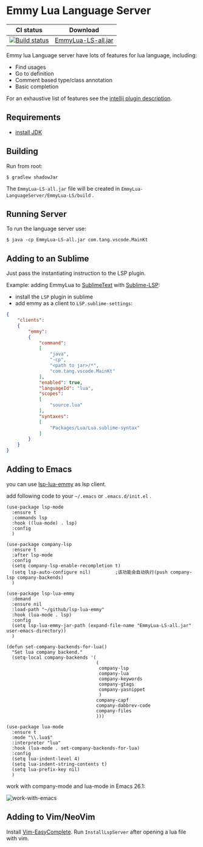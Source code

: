 # Emmy Lua Language Server

CI status  | Download
---------- | ----------
[![Build status](https://ci.appveyor.com/api/projects/status/djgeh5fq4jhe5xc2?svg=true)](https://ci.appveyor.com/project/EmmyLua/emmylua-languageserver)|[EmmyLua-LS-all.jar](https://ci.appveyor.com/project/EmmyLua/emmylua-languageserver/build/artifacts)


Emmy lua Language server have lots of features for lua language, including:
* Find usages
* Go to definition
* Comment based type/class annotation
* Basic completion

For an exhaustive list of features see the [intellij plugin description](https://github.com/EmmyLua/IntelliJ-EmmyLua).

## Requirements

* [install JDK](https://www3.ntu.edu.sg/home/ehchua/programming/howto/JDK_Howto.html)

## Building

Run from root:

    $ gradlew shadowJar


The `EmmyLua-LS-all.jar` file will be created in `EmmyLua-LanguageServer/EmmyLua-LS/build` .

## Running Server

To run the language server use:

    $ java -cp EmmyLua-LS-all.jar com.tang.vscode.MainKt

## Adding to an Sublime

Just pass the instantiating instruction to the LSP plugin.

Example: adding EmmyLua to [SublimeText](https://www.sublimetext.com/) with [Sublime-LSP](https://github.com/tomv564/LSP):
* install the `LSP` plugin in sublime
* add emmy as a client to `LSP.sublime-settings`:
```json
{
    "clients":
    {
        "emmy":
        {
            "command":
            [
                "java",
                "-cp",
                "<path to jar>/*",
                "com.tang.vscode.MainKt"
            ],
            "enabled": true,
            "languageId": "lua",
            "scopes":
            [
                "source.lua"
            ],
            "syntaxes":
            [
                "Packages/Lua/Lua.sublime-syntax"
            ]
        }
    }
}
```

## Adding to Emacs
you can use [lsp-lua-emmy](https://github.com/phenix3443/lsp-lua-emmy) as lsp client.

add following code to your `~/.emacs` or `.emacs.d/init.el` .

``` emacs-lisp
(use-package lsp-mode
  :ensure t
  :commands lsp
  :hook ((lua-mode) . lsp)
  :config
  )

(use-package company-lsp
  :ensure t
  :after lsp-mode
  :config
  (setq company-lsp-enable-recompletion t)
  (setq lsp-auto-configure nil)         ;该功能会自动执行(push company-lsp company-backends)
  )

(use-package lsp-lua-emmy
  :demand
  :ensure nil
  :load-path "~/github/lsp-lua-emmy"
  :hook (lua-mode . lsp)
  :config
  (setq lsp-lua-emmy-jar-path (expand-file-name "EmmyLua-LS-all.jar" user-emacs-directory))
  )

(defun set-company-backends-for-lua()
  "Set lua company backend."
  (setq-local company-backends '(
                                 (
                                  company-lsp
                                  company-lua
                                  company-keywords
                                  company-gtags
                                  company-yasnippet
                                  )
                                 company-capf
                                 company-dabbrev-code
                                 company-files
                                 )))

(use-package lua-mode
  :ensure t
  :mode "\\.lua$"
  :interpreter "lua"
  :hook (lua-mode . set-company-backends-for-lua)
  :config
  (setq lua-indent-level 4)
  (setq lua-indent-string-contents t)
  (setq lua-prefix-key nil)
  )

```
work with company-mode and lua-mode in Emacs 26.1:

![work-with-emacs](img/work-with-emacs.png)

## Adding to Vim/NeoVim

Install [Vim-EasyComplete](https://github.com/jayli/vim-easycomplete). Run `InstallLspServer` after opening a lua file with vim.
